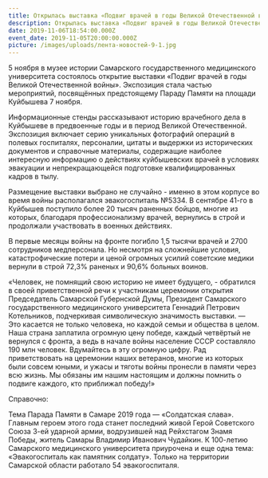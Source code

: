 ```yaml
---
title: Открылась выставка «Подвиг врачей в годы Великой Отечественной войны»
description: Открылась выставка «Подвиг врачей в годы Великой Отечественной войны»
date: 2019-11-06T18:54:00.000Z
event_date: 2019-11-05T20:00:00.000Z
picture: /images/uploads/лента-новостей-9-1.jpg
---
```

5 ноября в музее истории Самарского государственного медицинского университета состоялось открытие выставки «Подвиг врачей в годы Великой Отечественной войны». Экспозиция стала частью мероприятий, посвящённых предстоящему Параду Памяти на площади Куйбышева 7 ноября.

Информационные стенды рассказывают историю врачебного дела в Куйбышеве в предвоенные годы и в период Великой Отечественной. Экспозиция включает серию уникальных фотографий операций в полевых госпиталях, персоналии, цитаты и выдержки из исторических документов и справочные материалы, содержащие наиболее интересную информацию о действиях куйбышевских врачей в условиях эвакуации и непрекращающейся подготовке квалифицированных кадров в тылу.

Размещение выставки выбрано не случайно - именно в этом корпусе во время войны располагался эвакогоспиталь №5334. В сентябре 41-го в Куйбышев поступило более 20 тысяч раненных бойцов, многие из которых, благодаря профессионализму врачей, вернулись в строй и продолжали участвовать в военных действиях.

В первые месяцы войны на фронте погибло 1,5 тысячи врачей и 2700 сотрудников медперсонала. Но несмотря на сложнейшие условия, катастрофические потери и ценой огромных усилий советские медики вернули в строй 72,3% раненых и 90,6% больных воинов.

«Человек, не помнящий свою историю не имеет будущего, - обратился в своей приветственной речи к участникам церемонии открытия Председатель Самарской Губернской Думы, Президент Самарского государственного медицинского университета Геннадий Петрович Котельников, подчеркивая символическую значимость выставки. — Это касается не только человека, но каждой семьи и общества в целом. Наша страна заплатила огромную цену победе, каждый четвёртый не вернулся с фронта, а ведь в начале войны население СССР составляло 190 млн человек. Вдумайтесь в эту огромную цифру. Рад приветствовать на церемонии наших ветеранов, многие из которых были совсем юными, и ужасы и тяготы войны пронесли в памяти через всю жизнь. Мы обязаны им нашим настоящим и должны помнить о подвиге каждого, кто приближал победу!»

Справочно:

Тема Парада Памяти в Самаре 2019 года — «Солдатская слава». Главным героем этого года станет последний живой Герой Советского Союза 3-ей ударной армии, водрузившей над Рейхстагом Знамя Победы, житель Самары Владимир Иванович Чудайкин. К 100-летию Самарского медицинского университета приурочена и еще одна тема: «Эвакогоспиталь как памятник солдату». Только на территории Самарской области работало 54 эвакогоспиталя.
